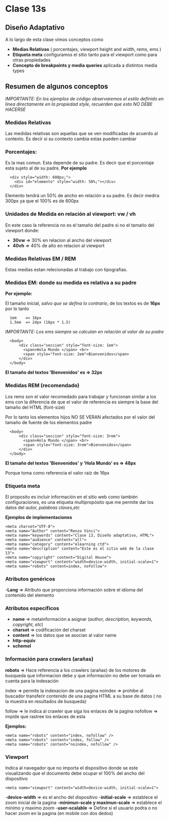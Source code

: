 # Clase 13s

## Diseño Adaptativo

A lo largo de esta clase vimos conceptos como 

- **Medias Relativas** ( porcentajes, viewport height and width, rems, ems )
- **Etiqueta meta**  configuramos el sitio tanto para el viewport como para otras propiedades
- **Concepto de breakpoints y media queries** aplicada a distintos media types

## Resumen de algunos conceptos 
*IMPORTANTE: En los ejemplos de código observaremos el estilo definido en linea directamente en la propiedad style, recuerden que esto NO DEBE HACERSE*

### Medidas Relativas
Las medidas relativas son  aquellas que se ven modificadas de acuerdo al contexto. Es decir si su contexto cambia estas pueden cambiar 

### Porcentajes:
Es la mas comun. Esta depende de su padre. Es decir que el porcentaje esta sujeto al de su padre.
**Por ejemplo**

```
  <div style="width: 600px;">
    <div id="elemento" style="width: 50%;"></div>
  </div>

```
Elemento tendrá un 50% de ancho en relación a su padre. Es decir medira 300px ya que el 100% es de 600px

### Unidades de Medida en relación al viewport: vw / vh

En este caso la referencia no es el tamaño del padre si no el tamaño del viewport donde:

  - **30vw** =>  30% en relacion al ancho del viewport
  - **40vh** =>  40% de alto en relacion al viewport

### Medidas Relativas EM / REM

Estas medias estan relecionadas al trabajo con tipografias. 
  
### Medidas EM: donde su medida es relativa a su padre

**Por ejemplo:**

El tamaño inicial, *salvo que se defina lo contrario*, de los textos es de **16px** por lo tanto 
```
  1em    => 16px
  1.5em  => 24px (16px * 1.5)

```

*IMPORTANTE: Los ems siempre se calculan en relación al valor de su padre*

```
  <body>
      <div class="seccion" style="font-size: 1em">
        <span>Hola Mundo </span> <br>
        <span style="font-size: 2em">Bienvenidos</span>
      </div>
  </body>

```
**El tamaño del textos 'Bienvenidos' es => 32px**

### Medidas REM (recomendado)

Los rems son el valor recomedado para trabajar y funcionan similar a los ems con la diferencia de que el valor de referencia es siempre la base del tamaño del HTML (font-size)

Por lo tanto los elementos hijos NO SE VERAN afectados por el valor del tamaño de fuente de los elementos
padre

```
  <body>
      <div class="seccion" style="font-size: 3rem">
        <span>Hola Mundo </span> <br>
        <span style="font-size: 3rem">Bienvenidos</span>
      </div>
  </body>

```

**El tamaño del textos 'Bienvenidos' y 'Hola Mundo' es => 48px**

Porque toma como referencia el valor raíz de 16px


### Etiqueta meta

El proposito es incluir información en el sitio web como también configuraciones, es una etiqueta
multipropósito que me permite dar los datos del *autor, palabras claves,etc*

**Ejemplos de implementaciones**

```
<meta charset="UTF-8">
<meta name="Author" content="Renzo Vinci">
<meta name="keywords" content="Clase 13, Diseño adaptativo, HTML">
<meta name="audience" content="all">
<meta name="category" content="elearning ctd">
<meta name="description" content="Este es el sitio web de la clase 13">
<meta name="copyright" content="Digital House">
<meta name="viewport" content="width=device-width, initial-scale=1">
<meta name="robots" content=index, nofollow"> 

```
### Atributos genéricos

-**Lang** => Atributo que proporciona información sobre el idioma del contenido del elemento

### Atributos específicos

- **name**        => metainformación a asignar (*author, description, keywords, copyright, etc*)
- **charset**     => codificación del charset
- **content**     => los datos que se asocian al valor name
- **http-equiv**  
- **schemel** 

### Información para crawlers (arañas)

**robots** => Hace referencia a los crawlers (arañas) de los motores de busqueda que informacion debe y que información no debe ser tomada en cuenta para la indexación 

index     => permite la indexacion de una pagina
noindex   => prohibe al buscador transferir contenido de una pagina HTML a su base de datos ( no la muestra en resultados de busqueda)

follow    => le indica al crawler que siga los enlaces de la pagina
nofollow  => impide que rastree los enlaces de esta

**Ejemplos:**

```
<meta name="robots" content="index, nofollow" />
<meta name="robots" content="index, follow" />
<meta name="robots" content="noindex, nofollow" />

```
### Viewport

Indica al navegador que no importa el dispositivo donde se este visualizando que el documento debe 
ocupar el 100% del ancho del dispositivo

```
<meta name="viewport" content="width=device-width, initial-scale=1">

```

-**device-width**   =>  es el ancho del dispositivo
-**initial-scale**  =>  establece el zoom inicial de la pagina
-**minimun-scale y maximun-scale**  =>  establece el minimo y maximo zoom 
-**user-scalable**  => Define si el usuario podra o no hacer zoom en la pagina (en mobile con dos dedos)
